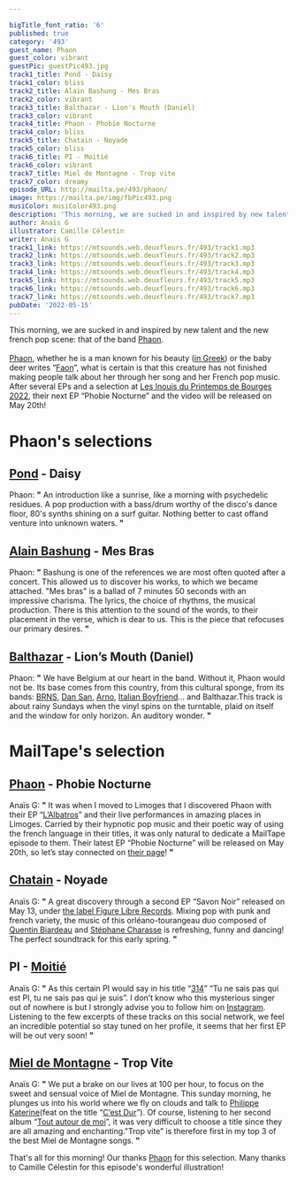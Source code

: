 ```yaml
---

bigTitle_font_ratio: '6'
published: true
category: '493'
guest_name: Phaon
guest_color: vibrant
guestPic: guestPic493.jpg
track1_title: Pond - Daisy
track1_color: bliss
track2_title: Alain Bashung - Mes Bras
track2_color: vibrant
track3_title: Balthazar - Lion's Mouth (Daniel)
track3_color: vibrant
track4_title: Phaon - Phobie Nocturne
track4_color: bliss
track5_title: Chatain - Noyade
track5_color: bliss
track6_title: PI - Moitié
track6_color: vibrant
track7_title: Miel de Montagne - Trop vite
track7_color: dreamy
episode_URL: http://mailta.pe/493/phaon/
image: https://mailta.pe/img/fbPic493.png
musiColor: musiColor493.png
description: 'This morning, we are sucked in and inspired by new talent and the new french pop scene: that of the band Phaon.'
author: Anaïs G
illustrator: Camille Célestin
writer: Anaïs G
track1_link: https://mtsounds.web.deuxfleurs.fr/493/track1.mp3
track2_link: https://mtsounds.web.deuxfleurs.fr/493/track2.mp3
track3_link: https://mtsounds.web.deuxfleurs.fr/493/track3.mp3
track4_link: https://mtsounds.web.deuxfleurs.fr/493/track4.mp3
track5_link: https://mtsounds.web.deuxfleurs.fr/493/track5.mp3
track6_link: https://mtsounds.web.deuxfleurs.fr/493/track6.mp3
track7_link: https://mtsounds.web.deuxfleurs.fr/493/track7.mp3
pubDate: '2022-05-15'
---
```

This morning, we are sucked in and inspired by new talent and the new french pop scene: that of the band [Phaon](https://www.facebook.com/Phaonband/).
<br><br>
[Phaon](https://phaon.bandcamp.com/), whether he is a man known for his beauty ([in Greek](https://fr.wikipedia.org/wiki/Phaon)) or the baby deer writes “[Faon](https://fr.wikipedia.org/wiki/Faon)”, what is certain is that this creature has not finished making people talk about her through her song and her French pop music. After several EPs and a selection at [Les Inouis du Printemps de Bourges 2022](https://www.reseau-printemps.com/), their next EP “Phobie Nocturne” and the video will be released on May 20th!


# Phaon's selections
##  [Pond](http://pond.band/) - Daisy
Phaon: **"** An introduction like a sunrise, like a morning with psychedelic residues. A pop production with a bass/drum worthy of the disco's dance floor, 80's synths shining on a surf guitar. Nothing better to cast offand venture into unknown waters. **"** 

## [Alain Bashung](http://alainbashung.fr/) - Mes Bras
Phaon: **"** Bashung is one of the references we are most often quoted after a concert. This allowed us to discover his works, to which we became attached. "Mes bras" is a ballad of 7 minutes 50 seconds with an impressive charisma. The lyrics, the choice of rhythms, the musical production. There is this attention to the sound of the words, to their placement in the verse, which is dear to us. This is the piece that refocuses our primary desires. **"** 

## [Balthazar](https://www.balthazarband.com/) - Lion’s Mouth (Daniel) 
Phaon: **"** We have Belgium at our heart in the band. Without it, Phaon would not be. Its base comes from this country, from this cultural sponge, from its bands: [BRNS](https://brns.bandcamp.com/), [Dan San](https://dansan.be/), [Arno](https://fr.wikipedia.org/wiki/Arno_(chanteur)), [Italian Boyfriend](https://www.youtube.com/watch?v=5NwokieRvkE)... and Balthazar.This track is about rainy Sundays when the vinyl spins on the turntable, plaid on itself and the window for only horizon. An auditory wonder. **"** 

# MailTape's selection

## [Phaon](https://phaon.bandcamp.com/) - Phobie Nocturne
Anaïs G: **"** It was when I moved to Limoges that I discovered Phaon with their EP “[L’Albatros](https://phaon.bandcamp.com/album/lalbatros)” and their live performances in amazing places in Limoges. Carried by their hypnotic pop music and their poetic way of using the french language in their titles, it was only natural to dedicate a MailTape episode to them. Their latest EP “Phobie Nocturne” will be released on May 20th, so let’s stay connected on [their page](https://www.facebook.com/Phaonband/)! **"** 

## [Chatain](https://chatain.bandcamp.com/releases) - Noyade
Anaïs G: **"** A great discovery through a second EP “Savon Noir” released on May 13, under [the label Figure Libre Records](https://figureslibresrecords.fr/). Mixing pop with punk and french variety, the music of this orléano-tourangeau duo composed of [Quentin Biardeau](http://www.tricollectif.fr/quentin-biardeau/) and [Stéphane Charasse](http://www.boogersofficiel.com/) is refreshing, funny and dancing! The perfect soundtrack for this early spring. **"** 

## PI  - [Moitié](https://idol-io.link/moitie/)
Anaïs G: **"** As this certain PI would say in his title “[314](https://www.instagram.com/p/CbfkXuDg-vE/)” “Tu ne sais pas qui est PI, tu ne sais pas qui je suis”. I don’t know who this mysterious singer out of nowhere is but I strongly advise you to follow him on [Instagram](https://www.instagram.com/pi______314/). Listening to the few excerpts of these tracks on this social network, we feel an incredible potential so stay tuned on her profile, it seems that her first EP will be out very soon! **"** 

## [Miel de Montagne](https://miel2montagne.bandcamp.com/) - Trop Vite
Anaïs G: **"** We put a brake on our lives at 100 per hour, to focus on the sweet and sensual voice of Miel de Montagne. This sunday morning, he plunges us into his world where we fly on clouds and talk to [Philippe Katerine](https://www.instagram.com/philippekaterine/)(feat on the title “[C’est Dur](https://miel2montagne.bandcamp.com/track/cest-dur-feat-philippe-katerine)”). Of course, listening to her second album “[Tout autour de moi](https://miel2montagne.bandcamp.com/album/tout-autour-de-nous)”, it was very difficult to choose a title since they are all amazing and enchanting."Trop vite” is therefore first in my top 3 of the best Miel de Montagne songs.  **"** 

That's all for this morning! Our thanks [Phaon](https://www.facebook.com/Phaonband/) for this  selection. Many thanks to Camille Célestin for this episode's wonderful illustration!
